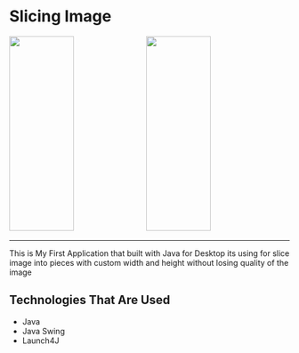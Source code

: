 # Slicing Image

<img src='https://github.com/Noob-programmer155/Slicing-Image/assets/68941228/d37d5ae2-44da-482d-b1cf-2d972a307d88' style='width:48%;height:350px;'/>
<img src='https://github.com/Noob-programmer155/Slicing-Image/assets/68941228/d6dfd4b2-14da-4780-aa04-306259674da6' style='width:48%;height:350px;'/>

----------------------------------------------------------------------------------------
This is My First Application that built with Java for Desktop
its using for slice image into pieces with custom width and height without losing quality 
of the image

## Technologies That Are Used
- Java
- Java Swing
- Launch4J
